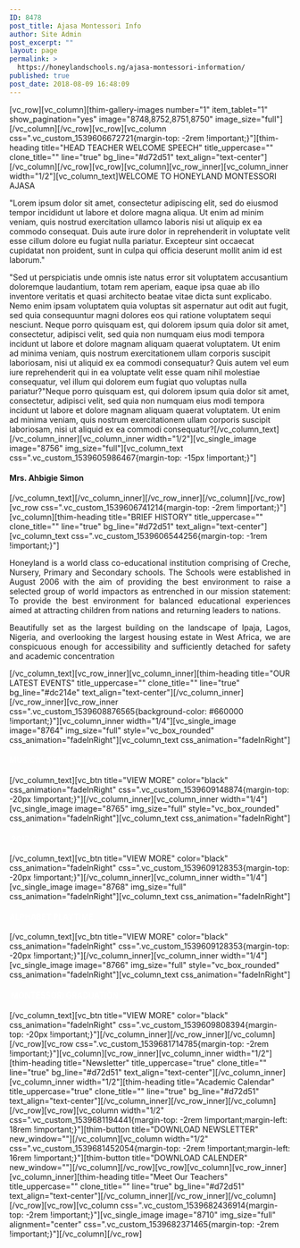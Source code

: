 ```yaml
---
ID: 8478
post_title: Ajasa Montessori Info
author: Site Admin
post_excerpt: ""
layout: page
permalink: >
  https://honeylandschools.ng/ajasa-montessori-information/
published: true
post_date: 2018-08-09 16:48:09
---
```

[vc_row][vc_column][thim-gallery-images number="1" item_tablet="1" show_pagination="yes" image="8748,8752,8751,8750" image_size="full"][/vc_column][/vc_row][vc_row][vc_column css=".vc_custom_1539606672721{margin-top: -2rem !important;}"][thim-heading title="HEAD TEACHER WELCOME SPEECH" title_uppercase="" clone_title="" line="true" bg_line="#d72d51" text_align="text-center"][/vc_column][/vc_row][vc_row][vc_column][vc_row_inner][vc_column_inner width="1/2"][vc_column_text]WELCOME TO HONEYLAND MONTESSORI  AJASA

"Lorem ipsum dolor sit amet, consectetur adipiscing elit, sed do eiusmod tempor incididunt ut labore et dolore magna aliqua. Ut enim ad minim veniam, quis nostrud exercitation ullamco laboris nisi ut aliquip ex ea commodo consequat. Duis aute irure dolor in reprehenderit in voluptate velit esse cillum dolore eu fugiat nulla pariatur. Excepteur sint occaecat cupidatat non proident, sunt in culpa qui officia deserunt mollit anim id est laborum."

"Sed ut perspiciatis unde omnis iste natus error sit voluptatem accusantium doloremque laudantium, totam rem aperiam, eaque ipsa quae ab illo inventore veritatis et quasi architecto beatae vitae dicta sunt explicabo. Nemo enim ipsam voluptatem quia voluptas sit aspernatur aut odit aut fugit, sed quia consequuntur magni dolores eos qui ratione voluptatem sequi nesciunt. Neque porro quisquam est, qui dolorem ipsum quia dolor sit amet, consectetur, adipisci velit, sed quia non numquam eius modi tempora incidunt ut labore et dolore magnam aliquam quaerat voluptatem. Ut enim ad minima veniam, quis nostrum exercitationem ullam corporis suscipit laboriosam, nisi ut aliquid ex ea commodi consequatur? Quis autem vel eum iure reprehenderit qui in ea voluptate velit esse quam nihil molestiae consequatur, vel illum qui dolorem eum fugiat quo voluptas nulla pariatur?"Neque porro quisquam est, qui dolorem ipsum quia dolor sit amet, consectetur, adipisci velit, sed quia non numquam eius modi tempora incidunt ut labore et dolore magnam aliquam quaerat voluptatem. Ut enim ad minima veniam, quis nostrum exercitationem ullam corporis suscipit laboriosam, nisi ut aliquid ex ea commodi consequatur?[/vc_column_text][/vc_column_inner][vc_column_inner width="1/2"][vc_single_image image="8756" img_size="full"][vc_column_text css=".vc_custom_1539605986467{margin-top: -15px !important;}"]
<h4>Mrs. Ahbigie Simon</h4>
[/vc_column_text][/vc_column_inner][/vc_row_inner][/vc_column][/vc_row][vc_row css=".vc_custom_1539606741214{margin-top: -2rem !important;}"][vc_column][thim-heading title="BRIEF HISTORY" title_uppercase="" clone_title="" line="true" bg_line="#d72d51" text_align="text-center"][vc_column_text css=".vc_custom_1539606544256{margin-top: -1rem !important;}"]
<p style="text-align: justify;">Honeyland is a world class co-educational institution comprising of Creche, Nursery, Primary and Secondary schools. The Schools were established in August 2006 with the aim of providing the best environment to raise a selected group of world impactors as entrenched in our mission statement: To provide the best environment for balanced educational experiences aimed at attracting children from nations and returning leaders to nations.</p>
<p style="text-align: justify;">Beautifully set as the largest building on the landscape of Ipaja, Lagos, Nigeria, and overlooking the largest housing estate in West Africa, we are conspicuous enough for accessibility and sufficiently detached for safety and academic concentration</p>
[/vc_column_text][vc_row_inner][vc_column_inner][thim-heading title="OUR LATEST EVENTS" title_uppercase="" clone_title="" line="true" bg_line="#dc214e" text_align="text-center"][/vc_column_inner][/vc_row_inner][vc_row_inner css=".vc_custom_1539608876565{background-color: #660000 !important;}"][vc_column_inner width="1/4"][vc_single_image image="8764" img_size="full" style="vc_box_rounded" css_animation="fadeInRight"][vc_column_text css_animation="fadeInRight"]
<h4><span style="color: #ffffff;">MUSICAL PERFORMANCE</span></h4>
[/vc_column_text][vc_btn title="VIEW MORE" color="black" css_animation="fadeInRight" css=".vc_custom_1539609148874{margin-top: -20px !important;}"][/vc_column_inner][vc_column_inner width="1/4"][vc_single_image image="8765" img_size="full" style="vc_box_rounded" css_animation="fadeInRight"][vc_column_text css_animation="fadeInRight"]
<h4><span style="color: #ffffff;"> 2017 CHIRSTMAS CAROL </span></h4>
[/vc_column_text][vc_btn title="VIEW MORE" color="black" css_animation="fadeInRight" css=".vc_custom_1539609128353{margin-top: -20px !important;}"][/vc_column_inner][vc_column_inner width="1/4"][vc_single_image image="8768" img_size="full" css_animation="fadeInRight"][vc_column_text css_animation="fadeInRight"]
<h4><span style="color: #ffffff;">ALPHABET PLAYTIME</span></h4>
[/vc_column_text][vc_btn title="VIEW MORE" color="black" css_animation="fadeInRight" css=".vc_custom_1539609128353{margin-top: -20px !important;}"][/vc_column_inner][vc_column_inner width="1/4"][vc_single_image image="8766" img_size="full" style="vc_box_rounded" css_animation="fadeInRight"][vc_column_text css_animation="fadeInRight"]
<h4><span style="color: #ffffff;"> MONTESSORI GRADUATION </span></h4>
[/vc_column_text][vc_btn title="VIEW MORE" color="black" css_animation="fadeInRight" css=".vc_custom_1539609808394{margin-top: -20px !important;}"][/vc_column_inner][/vc_row_inner][/vc_column][/vc_row][vc_row css=".vc_custom_1539681714785{margin-top: -2rem !important;}"][vc_column][vc_row_inner][vc_column_inner width="1/2"][thim-heading title="Newsletter" title_uppercase="true" clone_title="" line="true" bg_line="#d72d51" text_align="text-center"][/vc_column_inner][vc_column_inner width="1/2"][thim-heading title="Academic Calendar" title_uppercase="true" clone_title="" line="true" bg_line="#d72d51" text_align="text-center"][/vc_column_inner][/vc_row_inner][/vc_column][/vc_row][vc_row][vc_column width="1/2" css=".vc_custom_1539681194441{margin-top: -2rem !important;margin-left: 18rem !important;}"][thim-button title="DOWNLOAD NEWSLETTER" new_window=""][/vc_column][vc_column width="1/2" css=".vc_custom_1539681452054{margin-top: -2rem !important;margin-left: 16rem !important;}"][thim-button title="DOWNLOAD CALENDER" new_window=""][/vc_column][/vc_row][vc_row][vc_column][vc_row_inner][vc_column_inner][thim-heading title="Meet Our Teachers" title_uppercase="" clone_title="" line="true" bg_line="#d72d51" text_align="text-center"][/vc_column_inner][/vc_row_inner][/vc_column][/vc_row][vc_row][vc_column css=".vc_custom_1539682436914{margin-top: -2rem !important;}"][vc_single_image image="8710" img_size="full" alignment="center" css=".vc_custom_1539682371465{margin-top: -2rem !important;}"][/vc_column][/vc_row]